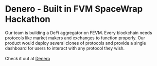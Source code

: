 # Denero - Built in FVM SpaceWrap Hackathon

Our team is building a DeFi aggregator on FEVM. Every blockchain needs protocols like market makers and exchanges to function properly. Our product would deploy several clones of protocols and provide a single dashboard for users to interact with any protocol they wish.
<br><br>
Check it out at [Denero](https://ethglobal.com/showcase/denero-jghku)

